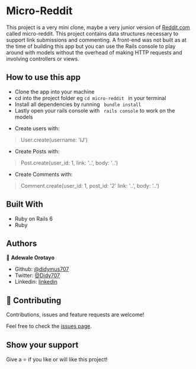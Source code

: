 # Micro-Reddit

This project is a very mini clone, maybe a very junior version of [Reddit.com](http://www.reddit.com) called micro-reddit. This project contains data structures necessary to support link submissions and commenting. A front-end was not built as at the time of building this app but you can use the Rails console to play around with models without the overhead of making HTTP requests and involving controllers or views.

## How to use this app

- Clone the app into your machine 
- cd into the project folder eg `cd micro-reddit ` in your terminal
- Install all dependencies by running ` bundle install`
- Lastly open your rails console with ` rails console` to work on the models
* Create users with: 
>User.create(username: 'IJ')
* Create Posts with: 
>Post.create(user_id: 1, link: '..', body: '..')
* Create Comments with: 
>Comment.create(user_id: 1, post_id: '2' link: '..', body: '..')

## Built With

- Ruby on Rails 6
- Ruby

## Authors

👤 **Adewale Orotayo**

- Github: [@didymus707](https://github.com/didymus707)
- Twitter: [@Didy707](https://twitter.com/didy707)
- Linkedin: [linkedin](https://linkedin.com/adewale-thomas-orotayo)

## 🤝 Contributing

Contributions, issues and feature requests are welcome!

Feel free to check the [issues page](https://github.com/didymus707/Enumerable-Methods/issues).

## Show your support

Give a ⭐️ if you like or will like this project!

